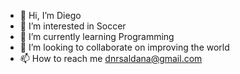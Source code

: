 - 👋 Hi, I’m Diego
- 👀 I’m interested in Soccer
- 🌱 I’m currently learning Programming
- 💞️ I’m looking to collaborate on improving the world
- 📫 How to reach me dnrsaldana@gmail.com

<!---
DNRSALDANA/DNRSALDANA is a ✨ special ✨ repository because its `README.md` (this file) appears on your GitHub profile.
You can click the Preview link to take a look at your changes.
--->
